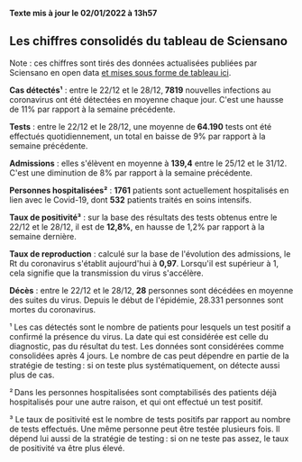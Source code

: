 <strong>Texte mis à jour le 02/01/2022 à 13h57</strong><h2>Les chiffres consolidés du tableau de Sciensano</h2><p>Note : ces chiffres sont tirés des données actualisées publiées par Sciensano en open data <a href='https://datastudio.google.com/embed/u/0/reporting/c14a5cfc-cab7-4812-848c-0369173148ab/page/ZwmOB_blank'>et mises sous forme de tableau ici</a>.<p><strong>Cas détectés¹</strong> : entre le 22/12 et le 28/12,<strong> 7819</strong> nouvelles infections au coronavirus ont été détectées en moyenne chaque jour. C'est une hausse de 11% par rapport à la semaine précédente.<p><strong>Tests</strong> : entre le 22/12 et le 28/12, une moyenne de<strong> 64.190</strong> tests ont été effectués quotidiennement, un total en baisse de 9% par rapport à la semaine précédente.<p><strong>Admissions</strong> : elles s'élèvent en moyenne à <strong> 139,4</strong> entre le 25/12 et le 31/12. C'est une diminution de 8% par rapport à la semaine précédente.<p><strong>Personnes hospitalisées²</strong> : <strong>1761</strong> patients sont actuellement hospitalisés en lien avec le Covid-19, dont <strong>532</strong> patients traités en soins intensifs.<p><strong>Taux de positivité³</strong> : sur la base des résultats des tests obtenus entre le 22/12 et le 28/12, il est de <strong>12,8%</strong>, en hausse de 1,2% par rapport à la semaine dernière.<p><strong>Taux de reproduction</strong> : calculé sur la base de l'évolution des admissions, le Rt du coronavirus s'établit aujourd'hui à <strong>0,97</strong>. Lorsqu'il est supérieur à 1, cela signifie que la transmission du virus s'accélère.<p><strong>Décès</strong> : entre le 22/12 et le 28/12,<strong> 28</strong> personnes sont décédées en moyenne des suites du virus. Depuis le début de l'épidémie, 28.331 personnes sont mortes du coronavirus.<p>¹ Les cas détectés sont le nombre de patients pour lesquels un test positif a confirmé la présence du virus. La date qui est considérée est celle du diagnostic, pas du résultat du test. Les données sont considérées comme consolidées après 4 jours. Le nombre de cas peut dépendre en partie de la stratégie de testing : si on teste plus systématiquement, on détecte aussi plus de cas.<p>² Dans les personnes hospitalisées sont comptabilisés des patients déjà hospitalisés pour une autre raison, et qui ont effectué un test positif.<p>³ Le taux de positivité est le nombre de tests positifs par rapport au nombre de tests effectués. Une même personne peut être testée plusieurs fois. Il dépend lui aussi de la stratégie de testing : si on ne teste pas assez, le taux de positivité va être plus élevé.